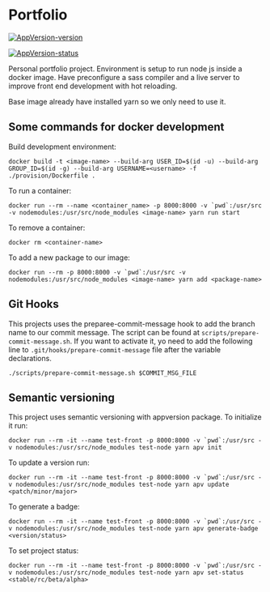 # Portfolio

[![AppVersion-version](https://img.shields.io/badge/AppVersion-1.1.0-brightgreen.svg?style=flat)](https://github.com/delvedor/appversion?#version)

[![AppVersion-status](https://img.shields.io/badge/Status-stable-brightgreen.svg?style=flat)](https://github.com/delvedor/appversion?#status)

Personal portfolio project.
Environment is setup to run node js inside a docker image. Have preconfigure a sass compiler and a live server to improve front end development with hot reloading.

Base image already have installed yarn so we only need to use it.

## Some commands for docker development

Build development environment:

```shell
docker build -t <image-name> --build-arg USER_ID=$(id -u) --build-arg GROUP_ID=$(id -g) --build-arg USERNAME=<username> -f ./provision/Dockerfile .
```

To run a container:

``` shell
docker run --rm --name <container_name> -p 8000:8000 -v `pwd`:/usr/src -v nodemodules:/usr/src/node_modules <image-name> yarn run start
```

To remove a container:

`docker rm <container-name>`

To add a new package to our image:

```shell
docker run --rm -p 8000:8000 -v `pwd`:/usr/src -v nodemodules:/usr/src/node_modules <image-name> yarn add <package-name>
```

## Git Hooks

This projects uses the preparee-commit-message hook to add the branch name to our commit
message. The script can be found at `scripts/prepare-commit-message.sh`. If you want to activate it, yo need to add the following line to `.git/hooks/prepare-commit-message` file after the variable declarations.

`./scripts/prepare-commit-message.sh $COMMIT_MSG_FILE`

## Semantic versioning

This project uses semantic versioning with appversion package. To initialize it run:

```init
docker run --rm -it --name test-front -p 8000:8000 -v `pwd`:/usr/src -v nodemodules:/usr/src/node_modules test-node yarn apv init
```

To update a version run:

```shell
docker run --rm -it --name test-front -p 8000:8000 -v `pwd`:/usr/src -v nodemodules:/usr/src/node_modules test-node yarn apv update <patch/minor/major>
```

To generate a badge:

```shell
docker run --rm -it --name test-front -p 8000:8000 -v `pwd`:/usr/src -v nodemodules:/usr/src/node_modules test-node yarn apv generate-badge <version/status>
```

To set project status:

```shell
docker run --rm -it --name test-front -p 8000:8000 -v `pwd`:/usr/src -v nodemodules:/usr/src/node_modules test-node yarn apv set-status <stable/rc/beta/alpha>
```


